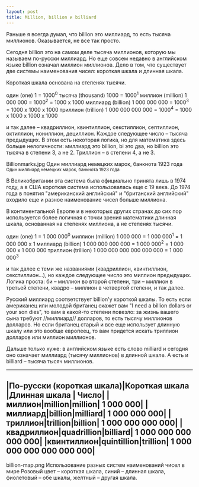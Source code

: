 ```yaml
---
layout: post
title: Million, billion и billiard
---
```

Раньше я всегда думал, что billion это миллиард, то есть тысяча миллионов. Оказывается, не все так просто.

Сегодня billion это на самом деле тысяча миллионов, которую мы называем по-русски миллиард. Но еще совсем недавно в английском языке billion означал миллион миллионов. Дело в том, что существует две системы наименования чисел: короткая шкала и длинная шкала.

Короткая шкала основана на степенях тысячи.

один (one) 1 = 1000<sup>0</sup>
тысяча (thousand) 1000 = 1000<sup>1</sup>
миллион (million) 1 000 000 = 1000<sup>2</sup> = 1000 х 1000
миллиард (billion) 1 000 000 000 = 1000<sup>3</sup> = 1000 х 1000 х 1000
триллион (trillion) 1 000 000 000 000 = 1000<sup>4</sup> = 1000 х 1000 х 1000 х 1000

и так далее – квадриллион, квинтиллион, секстиллион, септиллион, октиллион, нониллион, дециллион. Каждое следующее число – тысяча предыдущих. В этом есть некоторая логика, но для математика здесь больше нелогичности: миллиард это billion, bi это два, но billion это тысяча в степени 3, а не 2. Триллион – в степени 4, а не 3. 

Billionmarks.jpg Один миллиард немецких марок, банкнота 1923 года
<small>Один миллиард немецких марок, банкнота 1923 года</small>

В Великобритании эта система была официально принята лишь в 1974 году, а в США короткая система использовалась еще с 19 века. До 1974 года в понятия "американский английский" и "британский английский" входило еще и разное наименование чисел больше миллиона. 

В континентальной Европе и в некоторых других странах до сих пор используется более логичная с точки зрения математики длинная шкала, основанная на степенях миллиона, а не степенях тысячи.

один (one) 1 = 1 000 000<sup>0</sup>
миллион (million) 1 000 000 = 1 000 000<sup>1</sup> = 1 000 000 х 1
миллиард (billion) 1 000 000 000 000 = 1 000 000<sup>2</sup> = 1 000 000 x 1 000 000
триллион (trillion) 1 000 000 000 000 000 000 = 1 000 000<sup>3</sup>

и так далее с теми же названиями (квадриллион, квинтиллион, секстиллион...), но каждое следующее число это миллион предыдущих. Логика проста: би – миллион во второй степени, три – миллион в третьей степени, квадро – миллион в четвертой степени, и так далее.

Русский миллиард соответствует billion'у короткой шкалы. То есть если американец или молодой британец скажет вам "I need a billion dollars or your son dies", то вам в какой-то степени повезло: за жизнь вашего сына требуют //миллиард// долларов, то есть тысячу миллионов долларов. Но если британец старый и все еще использует длинную шкалу или это вообще европеец, то вам придется искать триллион долларов или миллион миллионов.

Дальше только хуже: в английском языке есть слово milliard и сегодня оно означает миллиард (тысячу миллионов) в длинной шкале. А есть и billiard – тысяча тысяч миллионов.

-----
|По-русски (короткая шкала)|Короткая шкала |Длинная шкала | Число|
|миллион|million|million| 1 000 000|
|миллиард|billion|milliard| 1 000 000 000|
|триллион|trillion|billion| 1 000 000 000 000|
|квадриллион|quadrillion|billiard| 1 000 000 000 000 000|
|квинтиллион|quintillion|trillion| 1 000 000 000 000 000 000|
-----

billion-map.png Использование разных систем наименований чисел в мире
Розовый цвет – короткая шкала, синий – длинная шкала, фиолетовый – обе шкалы, желтный – другая шкала.
